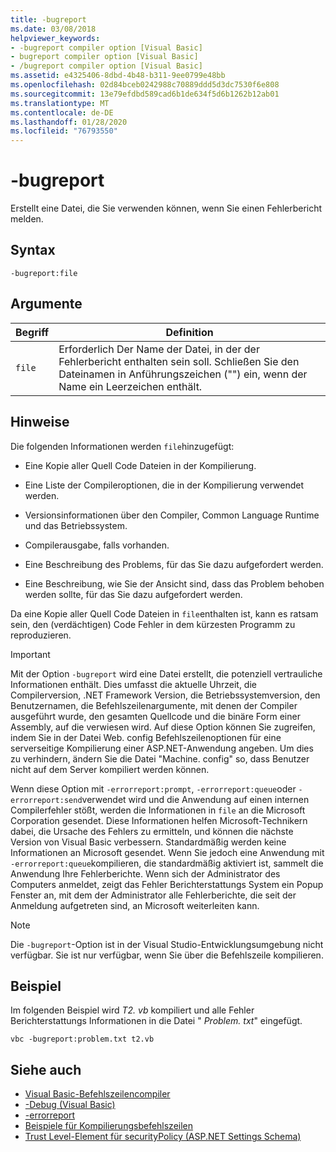 ```yaml
---
title: -bugreport
ms.date: 03/08/2018
helpviewer_keywords:
- -bugreport compiler option [Visual Basic]
- bugreport compiler option [Visual Basic]
- /bugreport compiler option [Visual Basic]
ms.assetid: e4325406-8dbd-4b48-b311-9ee0799e48bb
ms.openlocfilehash: 02d84bceb0242988c70889ddd5d3dc7530f6e808
ms.sourcegitcommit: 13e79efdbd589cad6b1de634f5d6b1262b12ab01
ms.translationtype: MT
ms.contentlocale: de-DE
ms.lasthandoff: 01/28/2020
ms.locfileid: "76793550"
---
```

# <a name="-bugreport"></a>-bugreport

Erstellt eine Datei, die Sie verwenden können, wenn Sie einen Fehlerbericht melden.

## <a name="syntax"></a>Syntax

```console
-bugreport:file
```

## <a name="arguments"></a>Argumente

|Begriff|Definition|
|---|---|
|`file`|Erforderlich Der Name der Datei, in der der Fehlerbericht enthalten sein soll. Schließen Sie den Dateinamen in Anführungszeichen ("") ein, wenn der Name ein Leerzeichen enthält.|

## <a name="remarks"></a>Hinweise

Die folgenden Informationen werden `file`hinzugefügt:

- Eine Kopie aller Quell Code Dateien in der Kompilierung.

- Eine Liste der Compileroptionen, die in der Kompilierung verwendet werden.

- Versionsinformationen über den Compiler, Common Language Runtime und das Betriebssystem.

- Compilerausgabe, falls vorhanden.

- Eine Beschreibung des Problems, für das Sie dazu aufgefordert werden.

- Eine Beschreibung, wie Sie der Ansicht sind, dass das Problem behoben werden sollte, für das Sie dazu aufgefordert werden.

Da eine Kopie aller Quell Code Dateien in `file`enthalten ist, kann es ratsam sein, den (verdächtigen) Code Fehler in dem kürzesten Programm zu reproduzieren.

> [!IMPORTANT]
> Mit der Option `-bugreport` wird eine Datei erstellt, die potenziell vertrauliche Informationen enthält. Dies umfasst die aktuelle Uhrzeit, die Compilerversion, .NET Framework Version, die Betriebssystemversion, den Benutzernamen, die Befehlszeilenargumente, mit denen der Compiler ausgeführt wurde, den gesamten Quellcode und die binäre Form einer Assembly, auf die verwiesen wird. Auf diese Option können Sie zugreifen, indem Sie in der Datei Web. config Befehlszeilenoptionen für eine serverseitige Kompilierung einer ASP.NET-Anwendung angeben. Um dies zu verhindern, ändern Sie die Datei "Machine. config" so, dass Benutzer nicht auf dem Server kompiliert werden können.

Wenn diese Option mit `-errorreport:prompt`, `-errorreport:queue`oder `-errorreport:send`verwendet wird und die Anwendung auf einen internen Compilerfehler stößt, werden die Informationen in `file` an die Microsoft Corporation gesendet. Diese Informationen helfen Microsoft-Technikern dabei, die Ursache des Fehlers zu ermitteln, und können die nächste Version von Visual Basic verbessern. Standardmäßig werden keine Informationen an Microsoft gesendet. Wenn Sie jedoch eine Anwendung mit `-errorreport:queue`kompilieren, die standardmäßig aktiviert ist, sammelt die Anwendung Ihre Fehlerberichte. Wenn sich der Administrator des Computers anmeldet, zeigt das Fehler Berichterstattungs System ein Popup Fenster an, mit dem der Administrator alle Fehlerberichte, die seit der Anmeldung aufgetreten sind, an Microsoft weiterleiten kann.

> [!NOTE]
> Die `-bugreport`-Option ist in der Visual Studio-Entwicklungsumgebung nicht verfügbar. Sie ist nur verfügbar, wenn Sie über die Befehlszeile kompilieren.

## <a name="example"></a>Beispiel

Im folgenden Beispiel wird *T2. vb* kompiliert und alle Fehler Berichterstattungs Informationen in die Datei " *Problem. txt*" eingefügt.

```console
vbc -bugreport:problem.txt t2.vb
```

## <a name="see-also"></a>Siehe auch

- [Visual Basic-Befehlszeilencompiler](index.md)
- [-Debug (Visual Basic)](debug.md)
- [-errorreport](errorreport.md)
- [Beispiele für Kompilierungsbefehlszeilen](sample-compilation-command-lines.md)
- [Trust Level-Element für securityPolicy (ASP.NET Settings Schema)](https://docs.microsoft.com/previous-versions/dotnet/netframework-4.0/as399f0x(v=vs.100))
